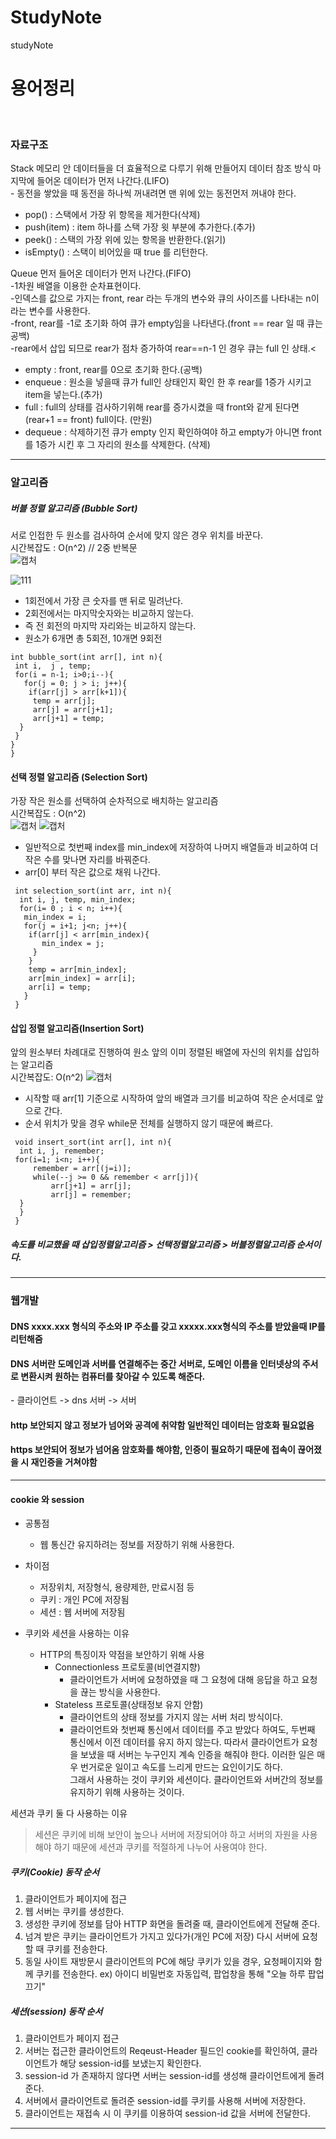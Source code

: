 # StudyNote
studyNote

# 용어정리
<br>

### 자료구조
Stack 메모리 안 데이터들을 더 효율적으로 다루기 위해 만들어지 데이터 참조 방식 마지막에 들어온 데이터가 먼저 나간다.(LIFO)<br>
 \- 동전을 쌓았을 때 동전을 하나씩 꺼내려면 맨 위에 있는 동전먼저 꺼내야 한다.
  * pop() : 스택에서 가장 위 항목을 제거한다(삭제)
  * push(item) : item 하나를 스택 가장 윗 부분에 추가한다.(추가)
  * peek() : 스택의 가장 위에 있는 항목을 반환한다.(읽기)
  * isEmpty() : 스택이 비어있을 때 true 를 리턴한다.
  
Queue 먼저 들어온 데이터가 먼저 나간다.(FIFO)<br>
 \-1차원 배열을 이용한 순차표현이다.<br>
 \-인덱스를 값으로 가지는 front, rear 라는 두개의 변수와 큐의 사이즈를 나타내는 n이라는 변수를 사용한다.<br>
 \-front, rear를 -1로 초기화 하여 큐가 empty임을 나타낸다.(front == rear 일 때 큐는 공백)<br>
 \-rear에서 삽입 되므로 rear가 점차 증가하여 rear==n-1 인 경우 큐는 full 인 상태.<
 * empty : front, rear를 0으로 초기화 한다.(공백)
 * enqueue : 원소을 넣을때 큐가 full인 상태인지 확인 한 후 rear를 1증가 시키고 item을 넣는다.(추가)
 * full : full의 상태를 검사하기위해 rear를 증가시켰을 때 front와 같게 된다면(rear+1 == front) full이다. (만원)
 * dequeue : 삭제하기전 큐가 empty 인지 확인하여야 하고 empty가 아니면 front를 1증가 시킨 후 그 자리의 원소를 삭제한다. (삭제)
 
------------------------------------------
### 알고리즘
##### 버블 정렬 알고리즘 (Bubble Sort)
서로 인접한 두 원소를 검사하여 순서에 맞지 않은 경우 위치를 바꾼다. <Br>
시간복잡도 : O(n^2) // 2중 반복문 <br>
 ![캡처](https://user-images.githubusercontent.com/80230648/129305607-640ae80d-8b9a-4b4e-bfd6-7013b782dcde.PNG)

 ![111](https://user-images.githubusercontent.com/80230648/129305580-3cae1525-9456-46ea-bb0f-a898bbfcd194.PNG)

 - 1회전에서 가장 큰 숫자를 맨 뒤로 밀려난다.
 - 2회전에서는 마지막숫자와는 비교하지 않는다.
 - 즉 전 회전의 마지막 자리와는 비교하지 않는다.
 - 원소가 6개면 총 5회전, 10개면 9회전
  ```
 int bubble_sort(int arr[], int n){
   int i,  j , temp;
   for(i = n-1; i>0;i--){
     for(j = 0; j > i; j++){
      if(arr[j] > arr[k+1]){
       temp = arr[j];
       arr[j] = arr[j+1];
       arr[j+1] = temp;
    }
   }
  }
}
 ```
#### 선택 정렬 알고리즘 (Selection Sort)
가장 작은 원소를 선택하여 순차적으로 배치하는 알고리즘 <Br>
시간복잡도 : O(n^2) <br>
![캡처](https://user-images.githubusercontent.com/80230648/129306706-6499975f-b93d-4cde-8787-cddc41567e1e.PNG)
![캡처](https://user-images.githubusercontent.com/80230648/129306726-b0191bc6-a50a-4b00-86a5-c13465e8c606.PNG)
- 일반적으로 첫번째 index를 min_index에 저장하여 나머지 배열들과 비교하여 더 작은 수를 맞나면 자리를 바꿔준다.
- arr[0] 부터 작은 값으로 채워 나간다.
```
 int selection_sort(int arr, int n){
  int i, j, temp, min_index;
  for(i= 0 ; i < n; i++){
   min_index = i;
   for(j = i+1; j<n; j++){
    if(arr[j] < arr[min_index){
       min_index = j;
     }
    }
    temp = arr[min_index];
    arr[min_index] = arr[i];
    arr[i] = temp;
   }
 }
```
#### 삽입 정렬 알고리즘(Insertion Sort)
앞의 원소부터 차례대로 진행하여 원소 앞의 이미 정렬된 배열에 자신의 위치를 삽입하는 알고리즘 <br>
시간복잡도: O(n^2)
 ![캡처](https://user-images.githubusercontent.com/80230648/129307541-d18327bf-343c-4817-ad35-914ec6962bb4.PNG)
- 시작할 때 arr[1] 기준으로 시작하여 앞의 배열과 크기를 비교하여 작은 순서데로 앞으로 간다.
 - 순서 위치가 맞을 경우 while문 전체를 실행하지 않기 때문에 빠르다.
```
 void insert_sort(int arr[], int n){
  int i, j, remember;
 for(i=1; i<n; i++){
     remember = arr[(j=i)];
     while(--j >= 0 && remember < arr[j]){
         arr[j+1] = arr[j];
         arr[j] = remember;
  }
  }
 }
```
##### 속도를 비교했을 때 삽입정렬알고리즘 > 선택정렬알고리즘 > 버블정렬알고리즘 순서이다.
 ----------------------------------------------------------
### 웹개발
#### DNS xxxx.xxx 형식의 주소와 IP 주소를 갖고 xxxxx.xxx형식의 주소를 받았을때 IP를 리턴해줌
#### DNS 서버란 도메인과 서버를 연결해주는 중간 서버로, 도메인 이름을 인터넷상의 주서로 변환시켜 원하는 컴퓨터를 찾아갈 수 있도록 해준다.
 \- 클라이언트 -> dns 서버 -> 서버

#### http  보안되지 않고 정보가 넘어와 공격에 취약함 일반적인 데이터는 암호화 필요없음<br>
#### https 보안되어 정보가 넘어옴 암호화를 해야함, 인증이 필요하기 때문에 접속이 끊어졌을 시 재인증을 거쳐야함<br>
--------------------------------------
#### cookie 와 session
 * 공통점
   * 웹 통신간 유지하려는 정보를 저장하기 위해 사용한다.
 * 차이점
   * 저장위치, 저장형식, 용량제한, 만료시점 등
   * 쿠키 : 개인 PC에 저장됨
   * 세션 : 웹 서버에 저장됨

* 쿠키와 세션을 사용하는 이유
   * HTTP의 특징이자 약점을 보안하기 위해 사용
     * Connectionless 프로토콜(비연결지향)
       - 클라이언트가 서버에 요청하였을 때 그 요청에 대해 응답을 하고 요청을 끊는 방식을 사용한다.
     * Stateless 프로토콜(상태정보 유지 안함)
       - 클라이언트의 상태 정보를 가지지 않는 서버 처리 방식이다.
       - 클라이언트와 첫번째 통신에서 데이터를 주고 받았다 하여도, 두번째 통신에서 이전 데이터를 유지 하지 않는다.
따라서 클라이언트가 요청을 보냈을 때 서버는 누구인지 계속 인증을 해줘야 한다. 이러한 일은 매우 번거로운 일이고 속도를 느리게 만드는 요인이기도 하다. <br>
그래서 사용하는 것이 쿠키와 세션이다. 클라이언트와 서버간의 정보를 유지하기 위해 사용하는 것이다.
 
 세션과 쿠키 둘 다 사용하는 이유
 > 세션은 쿠키에 비해 보안이 높으나 서버에 저장되어야 하고 서버의 자원을 사용해야 하기 때문에 세션과 쿠키를 적절하게 나누어 사용여야 한다.
 
 ##### 쿠키(Cookie) 동작 순서
 1. 클라이언트가 페이지에 접근
 2. 웹 서버는 쿠키를 생성한다.
 3. 생성한 쿠키에 정보를 담아 HTTP 화면을 돌려줄 때, 클라이언트에게 전달해 준다.
 4. 넘겨 받은 쿠키는 클라이언트가 가지고 있다가(개인 PC에 저장) 다시 서버에 요청할 때 쿠키를 전송한다.
 5. 동일 사이트 재방문시 클라이언트의 PC에 해당 쿠키가 있을 경우, 요청페이지와 함께 쿠키를 전송한다.
 ex) 아이디 비밀번호 자동입력, 팝업창을 통해 "오늘 하루 팝업 끄기" 
 
 ##### 세션(session) 동작 순서
 1. 클라이언트가 페이지 접근
 2. 서버는 접근한 클라이언트의 Reqeust-Header 필드인 cookie를 확인하여, 클라이언트가 해당 session-id를 보냈는지 확인한다.
 3. session-id 가 존재하지 않다면 서버는 session-id를 생성해 클라이언트에게 돌려준다.
 4. 서버에서 클라이언트로 돌려준 session-id를 쿠키를 사용해 서버에 저장한다.
 5. 클라이언트는 재접속 시 이 쿠키를 이용하여 session-id  값을 서버에 전달한다.
-------------------------------------------
